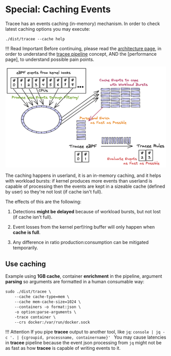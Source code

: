 # Special: Caching Events

Tracee has an events caching (in-memory) mechanism. In order to check latest
caching options you may execute:

```console
./dist/tracee --cache help
```

!!! Read Important
    Before continuing, please read the [architecture page], in order to
    understand the [tracee pipeline] concept, AND the [performance page], to
    understand possible pain points.

[architecture page]: ../../contributing/architecture.md
[tracee pipeline]: ../../contributing/architecture.md#tracee-pipeline-concept

![Tracee Cache](../../images/tracee-cache.png)

The caching happens in userland, it is an in-memory caching, and it helps with
workload bursts: if kernel produces more events than userland is capable of
processing then the events are kept in a sizeable cache (defined by user) so
they're not lost (if cache isn't full).

The effects of this are the following:

1. Detections **might be delayed** because of workload bursts, but not lost (if
   cache isn't full).

2. Event losses from the kernel perf/ring buffer will only happen when
   **cache is full**.

3. Any difference in ratio production:consumption can be mitigated temporarily.

## Use caching

Example using **1GB cache**, container **enrichment** in the pipeline, argument
**parsing** so arguments are formatted in a human consumable way:

```console
sudo ./dist/tracee \
    --cache cache-type=mem \
    --cache mem-cache-size=1024 \
    --containers -o format:json \
    -o option:parse-arguments \
    -trace container \
    --crs docker:/var/run/docker.sock
```

!!! Attention
    If you pipe **tracee** output to another tool, like `jq`:
    ```console
    | jq -c '. | {cgroupid, processname, containername}'
    ```
    You may cause latencies in **tracee** pipeline because the event json
    processing from `jq` might not be as fast as how **tracee** is capable
    of writing events to it.
